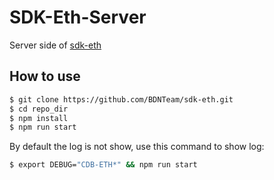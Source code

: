 # SDK-Eth-Server

Server side of [sdk-eth](https://github.com/BDNTeam/sdk-eth)

## How to use

```bash
$ git clone https://github.com/BDNTeam/sdk-eth.git
$ cd repo_dir
$ npm install
$ npm run start
```

By default the log is not show, use this command to show log:

```bash
$ export DEBUG="CDB-ETH*" && npm run start
```
